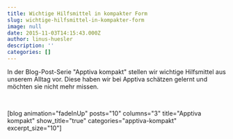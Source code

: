 ```yaml
---
title: Wichtige Hilfsmittel in kompakter Form
slug: wichtige-hilfsmittel-in-kompakter-form
image: null
date: 2015-11-03T14:15:43.000Z
author: linus-huesler
description: ''
categories: []
---
```


In der Blog-Post-Serie "Apptiva kompakt" stellen wir wichtige Hilfsmittel aus unserem Alltag vor. Diese haben wir bei Apptiva schätzen gelernt und möchten sie nicht mehr missen.

&nbsp;

[blog animation="fadeInUp" posts="10" columns="3" title="Apptiva kompakt" show_title="true" categories="apptiva-kompakt" excerpt_size="10"]

&nbsp;